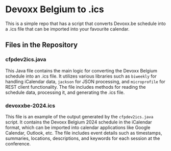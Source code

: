 # Devoxx Belgium to .ics

This is a simple repo that has a script that converts Devoxx.be schedule into a .ics file that
can be imported into your favourite calendar.

## Files in the Repository

### cfpdev2ics.java
This Java file contains the main logic for converting the Devoxx Belgium schedule into an .ics file. It utilizes various libraries such as `biweekly` for handling iCalendar data, `jackson` for JSON processing, and `microprofile` for REST client functionality. The file includes methods for reading the schedule data, processing it, and generating the .ics file.

### devoxxbe-2024.ics
This file is an example of the output generated by the `cfpdev2ics.java` script. It contains the Devoxx Belgium 2024 schedule in the iCalendar format, which can be imported into calendar applications like Google Calendar, Outlook, etc. The file includes event details such as timestamps, summaries, locations, descriptions, and keywords for each session at the conference.

